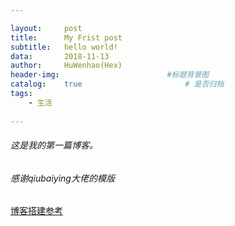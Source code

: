 ```yaml
---

layout:     post
title:      My Frist post
subtitle:   hello world!
data:       2018-11-13
author:     HuWenhao(Hex)
header-img: 		               #标题背景图
catalog:    true                       # 是否归档
tags:
    - 生活
    
---
```



###### 这是我的第一篇博客。


###### 感谢qiubaiying大佬的模版
[博客搭建参考](https://github.com/qiubaiying/qiubaiying.github.io/wiki/博客搭建详细教程)
   

